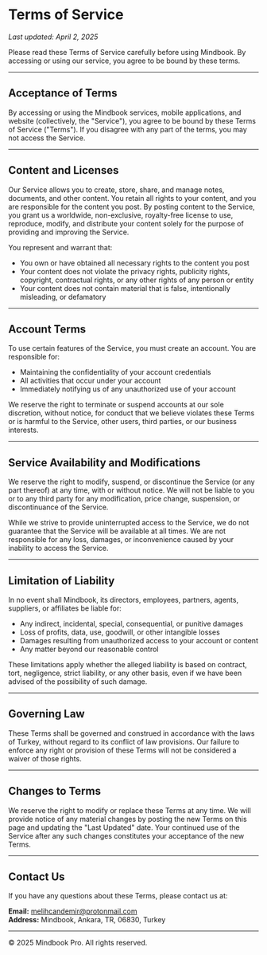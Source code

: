 # Terms of Service

_Last updated: April 2, 2025_

Please read these Terms of Service carefully before using Mindbook. By accessing or using our service, you agree to be bound by these terms.

---

## Acceptance of Terms

By accessing or using the Mindbook services, mobile applications, and website (collectively, the "Service"), you agree to be bound by these Terms of Service ("Terms"). If you disagree with any part of the terms, you may not access the Service.

---

## Content and Licenses

Our Service allows you to create, store, share, and manage notes, documents, and other content. You retain all rights to your content, and you are responsible for the content you post. By posting content to the Service, you grant us a worldwide, non-exclusive, royalty-free license to use, reproduce, modify, and distribute your content solely for the purpose of providing and improving the Service.

You represent and warrant that:

- You own or have obtained all necessary rights to the content you post
- Your content does not violate the privacy rights, publicity rights, copyright, contractual rights, or any other rights of any person or entity
- Your content does not contain material that is false, intentionally misleading, or defamatory

---

## Account Terms

To use certain features of the Service, you must create an account. You are responsible for:

- Maintaining the confidentiality of your account credentials
- All activities that occur under your account
- Immediately notifying us of any unauthorized use of your account

We reserve the right to terminate or suspend accounts at our sole discretion, without notice, for conduct that we believe violates these Terms or is harmful to the Service, other users, third parties, or our business interests.

---

## Service Availability and Modifications

We reserve the right to modify, suspend, or discontinue the Service (or any part thereof) at any time, with or without notice. We will not be liable to you or to any third party for any modification, price change, suspension, or discontinuance of the Service.

While we strive to provide uninterrupted access to the Service, we do not guarantee that the Service will be available at all times. We are not responsible for any loss, damages, or inconvenience caused by your inability to access the Service.

---

## Limitation of Liability

In no event shall Mindbook, its directors, employees, partners, agents, suppliers, or affiliates be liable for:

- Any indirect, incidental, special, consequential, or punitive damages
- Loss of profits, data, use, goodwill, or other intangible losses
- Damages resulting from unauthorized access to your account or content
- Any matter beyond our reasonable control

These limitations apply whether the alleged liability is based on contract, tort, negligence, strict liability, or any other basis, even if we have been advised of the possibility of such damage.

---

## Governing Law

These Terms shall be governed and construed in accordance with the laws of Turkey, without regard to its conflict of law provisions. Our failure to enforce any right or provision of these Terms will not be considered a waiver of those rights.

---

## Changes to Terms

We reserve the right to modify or replace these Terms at any time. We will provide notice of any material changes by posting the new Terms on this page and updating the "Last Updated" date. Your continued use of the Service after any such changes constitutes your acceptance of the new Terms.

---

## Contact Us

If you have any questions about these Terms, please contact us at:

**Email:** melihcandemir@protonmail.com  
**Address:** Mindbook, Ankara, TR, 06830, Turkey

---

© 2025 Mindbook Pro. All rights reserved.
